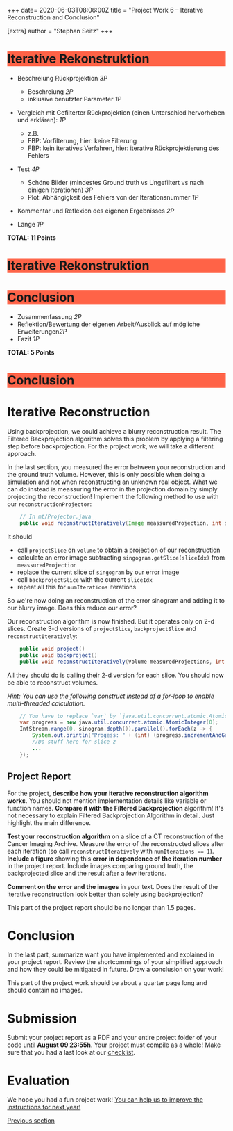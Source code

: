 +++
date= 2020-06-03T08:06:00Z
title = "Project Work 6 – Iterative Reconstruction and Conclusion"

[extra]
author = "Stephan Seitz"
+++

<h1 style="background-color:Tomato;">Iterative Rekonstruktion</h1>

- Beschreiung Rückprojektion *3P*
    - Beschreiung *2P*
    - inklusive benutzter Parameter *1P*

- Vergleich mit Gefilterter Rückprojektion (einen Unterschied hervorheben und erklären): *1P*
    - z.B.
    - FBP: Vorfilterung, hier: keine Filterung
    - FBP: kein iteratives Verfahren, hier: iterative Rückprojektierung des Fehlers

- Test *4P*
    - Schöne Bilder (mindestes Ground truth vs Ungefiltert vs nach einigen Iterationen) *3P*
    - Plot: Abhängigkeit des Fehlers von der Iterationsnummer *1P*

- Kommentar und Reflexion des eigenen Ergebnisses *2P*

- Länge *1P*

**TOTAL: 11 Points**

<h1 style="background-color:Tomato;">Iterative Rekonstruktion</h1>


<h1 style="background-color:Tomato;">Conclusion</h1>

- Zusammenfassung *2P*
- Reflektion/Bewertung der eigenen Arbeit/Ausblick auf mögliche Erweiterungen*2P*
- Fazit *1P*

**TOTAL: 5 Points**

<h1 style="background-color:Tomato;">Conclusion</h1>

# Iterative Reconstruction

Using backprojection, we could achieve a blurry reconstruction result.
The Filtered Backprojection algorithm solves this problem by applying a filtering step before backprojection.
For the project work, we will take a different approach.

In the last section, you measured the error between your reconstruction and the ground truth volume.
However, this is only possible when doing a simulation and not when reconstructing an unknown real object.
What we can do instead is meassuring the error in the projection domain by simply projecting the reconstruction!
Implement the following method to use with our `reconstructionProjector`:

```java
    // In mt/Projector.java
    public void reconstructIteratively(Image meassuredProjection, int sliceIdx, int numIterations)
```

It should
- call `projectSlice` on `volume` to obtain a projection of our reconstruction
- calculate an error image subtracting `singogram.getSlice(sliceIdx)` from `meassuredProjection`
- replace the current slice of `singogram` by our error image
- call `backprojectSlice` with the current `sliceIdx`
- repeat all this for `numIterations` iterations

So we're now doing an reconstruction of the error sinogram and adding it to our blurry image.
Does this reduce our error?

Our reconstruction algorithm is now finished. But it operates only on 2-d slices.
Create 3-d versions of `projectSlice`, `backprojectSlice` and `reconstructIteratively`:
```java
    public void project()
    public void backproject()
    public void reconstructIteratively(Volume measuredProjections, int numIterations)
```
All they should do is calling their 2-d version for each slice.
You should now be able to reconstruct volumes.

*Hint: You can use the following construct instead of a for-loop to enable multi-threaded calculation.*

```java
    // You have to replace `var` by `java.util.concurrent.atomic.AtomicInteger` when using Java 1.8
    var progress = new java.util.concurrent.atomic.AtomicInteger(0);
    IntStream.range(0, sinogram.depth()).parallel().forEach(z -> {
        System.out.println("Progess: " + (int) (progress.incrementAndGet() * 100.0 / (double) sinogram.depth()) + " %");
        //Do stuff here for slice z
        ...
    });
```

## Project Report

For the project, **describe how your iterative reconstruction algorithm works**. You should not mention implementation details
like variable or function names. **Compare it with the Filtered Backprojection** algorithm! It's not necessary to explain 
Filtered Backprojection Algorithm in detail. Just highlight the main difference.

**Test your reconstruction algorithm** on a slice of a CT reconstruction of the Cancer Imaging Archive.
Measure the error of the reconstructed slices after each iteration (so call `reconstructIteratively` with `numIterations == 1`).
**Include a figure** showing this **error in dependence of the iteration number** in the project report.
Include images comparing ground truth, the backprojected slice and the result after a few iterations.

**Comment on the error and the images** in your text.
Does the result of the iterative reconstruction look better than solely using backprojection?

This part of the project report should be no longer than 1.5 pages.

# Conclusion

In the last part, summarize want you have implemented and explained in your project report.
Review the shortcommings of your simplified approach and how they could be mitigated in future.
Draw a conclusion on your work!

This part of the project work should be about a quarter page long and should contain no images.

# Submission

Submit your project report as a PDF and your entire project folder of your code until **August 09 23:55h**.
Your project must compile as a whole!
Make sure that you had a last look at our [checklist](../checklist).


# Evaluation

We hope you had a fun project work!
[You can help us to improve the instructions for next year!](https://forms.gle/EZZsFXz5QrgTAutu9)

[Previous section](../backprojection)
